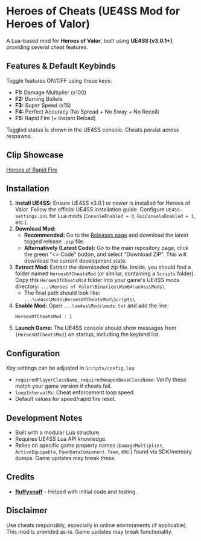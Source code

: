 # Heroes of Cheats (UE4SS Mod for Heroes of Valor)

A Lua-based mod for **Heroes of Valor**, built using **UE4SS (v3.0.1+)**, providing several cheat features.

## Features & Default Keybinds

Toggle features ON/OFF using these keys:

*   **F1:** Damage Multiplier (x100)
*   **F2:** Burning Bullets
*   **F3:** Super Speed (x15)
*   **F4:** Perfect Accuracy (No Spread + No Sway + No Recoil)
*   **F5:** Rapid Fire (+ Instant Reload)

Toggled status is shown in the UE4SS console. Cheats persist across respawns.

## Clip Showcase

[Heroes of Rapid Fire](https://streamable.com/0bpj9x)

## Installation

1.  **Install UE4SS:** Ensure UE4SS v3.0.1 or newer is installed for Heroes of Valor. Follow the official UE4SS installation guide. Configure `UE4SS-settings.ini` for Lua mods (`ConsoleEnabled = 0`, `GuiConsoleEnabled = 1`, etc.).
2.  **Download Mod:**
    *   **Recommended:** Go to the [Releases page](https://github.com/Krixx1337/heroes-of-cheats-ue4ss/releases) and download the latest tagged release `.zip` file.
    *   **Alternatively (Latest Code):** Go to the main repository page, click the green "<> Code" button, and select "Download ZIP". This will download the current development state.
3.  **Extract Mod:** Extract the downloaded zip file. Inside, you should find a folder named `HeroesOfCheatsMod` (or similar, containing a `Scripts` folder). Copy this `HeroesOfCheatsMod` folder into your game's UE4SS mods directory: `...\Heroes of Valor\Binaries\Win64\ue4ss\Mods\`
    *   The final path should look like: `...\ue4ss\Mods\HeroesOfCheatsMod\Scripts\`
4.  **Enable Mod:** Open `...\ue4ss\Mods\mods.txt` and add the line:
    ```
    HeroesOfCheatsMod : 1
    ```
5.  **Launch Game:** The UE4SS console should show messages from `[HeroesOfCheatsMod]` on startup, including the keybind list.

## Configuration

Key settings can be adjusted in `Scripts/config.lua`:

*   `requiredPlayerClassName`, `requiredWeaponBaseClassName`: Verify these match your game version if cheats fail.
*   `loopIntervalMs`: Cheat enforcement loop speed.
*   Default values for speed/rapid fire reset.

## Development Notes

*   Built with a modular Lua structure.
*   Requires UE4SS Lua API knowledge.
*   Relies on specific game property names (`DamageMultiplier`, `ActiveEquipable`, `PawnDataComponent.Team`, etc.) found via SDK/memory dumps. Game updates may break these.

## Credits

*   **[fluffysnaff](https://github.com/fluffysnaff)** - Helped with initial code and testing.

## Disclaimer

Use cheats responsibly, especially in online environments (if applicable). This mod is provided as-is. Game updates may break functionality.